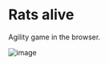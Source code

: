 # Rats alive

Agility game in the browser.

![image](https://user-images.githubusercontent.com/29175032/131056784-991a3546-d817-42c0-b808-5a2f0c963271.png)
